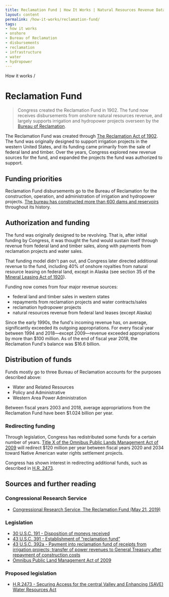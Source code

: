 ```yaml
---
title: Reclamation Fund | How It Works | Natural Resources Revenue Data
layout: content
permalink: /how-it-works/reclamation-fund/
tags:
- how it works
- onshore
- Bureau of Reclamation
- disbursements
- reclamation
- infrastructure
- water
- hydropower
---
```


<custom-link to="/how-it-works/" className="breadcrumb link-charlie">How it works</custom-link> /
# Reclamation Fund

> Congress created the Reclamation Fund in 1902. The fund now receives disbursements from onshore natural resources revenue, and largely supports irrigation and hydropower projects overseen by the [Bureau of Reclamation](https://www.usbr.gov/).

The Reclamation Fund was created through [The Reclamation Act of 1902](https://www.usbr.gov/lc/region/programs/contracts/Legislation.pdf). The fund was originally designed to support irrigation projects in the western United States, and its funding came primarily from the sale of federal land and timber. Over the years, Congress explored new revenue sources for the fund, and expanded the projects the fund was authorized to support.

## Funding priorities

Reclamation Fund disbursements go to the Bureau of Reclamation for the construction, operation, and administration of irrigation and hydropower projects. [The bureau has constructed more than 600 dams and reservoirs](https://www.usbr.gov/main/about/mission.html) throughout its history.

## Authorization and funding

The fund was originally designed to be revolving. That is, after initial funding by Congress, it was thought the fund would sustain itself through revenue from federal land and timber sales, along with payments from reclamation projects and water sales.

That funding model didn't pan out, and Congress later directed additional revenue to the fund, including 40% of onshore royalties from natural resource leasing on federal land, except in Alaska (see section 35 of the [Mineral Leasing Act of 1920](https://www.blm.gov/or/regulations/files/mla_1920_amendments1.pdf)).

Funding now comes from four major revenue sources:

- federal land and timber sales in western states
- repayments from reclamation projects and water contracts/sales
- reclamation hydropower projects
- natural resources revenue from federal land leases (except Alaska) 

Since the early 1990s, the fund's incoming revenue has, on average, significantly exceeded its outgoing appropriations. For every fiscal year between 1994 and 2018—except 2009—revenue exceeded appropriations by more than $100 million. As of the end of fiscal year 2018, the Reclamation Fund's balance was $16.6 billion.

## Distribution of funds

Funds mostly go to three Bureau of Reclamation accounts for the purposes described above:

- Water and Related Resources
- Policy and Administrative
- Western Area Power Administration

Between fiscal years 2003 and 2018, average appropriations from the Reclamation Fund have been $1.024 billion per year.

### Redirecting funding

Through legislation, Congress has redistributed some funds for a certain number of years. [Title X of the Omnibus Public Lands Management Act of 2009](https://www.congress.gov/bill/111th-congress/house-bill/146) will redirect $120 million per year between fiscal years 2020 and 2034 toward Native American water rights settlement projects.

Congress has shown interest in redirecting additional funds, such as described in [H.R. 2473](https://www.congress.gov/bill/116th-congress/house-bill/2473).

## Sources and further reading

### Congressional Research Service
- [Congressional Research Service, The Reclamation Fund (May 21, 2019)](https://fas.org/sgp/crs/misc/IF10042.pdf)

### Legislation
- [30 U.S.C. 191 - Disposition of moneys received](https://www.govinfo.gov/app/details/USCODE-2011-title30/USCODE-2011-title30-chap3A-subchapI-sec191)
- [43 U.S.C. 391 - Establishment of “reclamation fund”](https://www.govinfo.gov/app/details/USCODE-2005-title43/USCODE-2005-title43-chap12-subchapII-sec391)
- [43 U.S.C. 392a - Payment into reclamation fund of receipts from irrigation projects; transfer of power revenues to General Treasury after repayment of construction costs](https://www.govinfo.gov/app/details/USCODE-2004-title43/USCODE-2004-title43-chap12-subchapII-sec392a)
- [Omnibus Public Land Management Act of 2009](https://www.govinfo.gov/app/details/PLAW-111publ11)

### Proposed legislation
- [H.R.2473 - Securing Access for the central Valley and Enhancing (SAVE) Water Resources Act](https://www.congress.gov/bill/116th-congress/house-bill/2473)